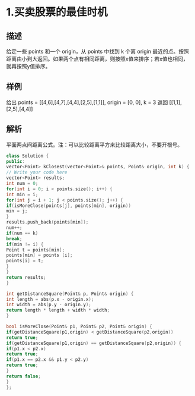 # 1.买卖股票的最佳时机

## 描述

给定一些 points 和一个 origin，从 points 中找到 k 个离 origin 最近的点。按照距离由小到大返回。如果两个点有相同距离，则按照x值来排序；若x值也相同，就再按照y值排序。

## 样例

给出 points = [[4,6],[4,7],[4,4],[2,5],[1,1]], origin = [0, 0], k = 3
返回 [[1,1],[2,5],[4,4]] 

## 解析

平面两点间距离公式。注：可以比较距离平方来比较距离大小，不要开根号。

```C++
class Solution {
public:
vector<Point> kClosest(vector<Point>& points, Point& origin, int k) {
// Write your code here
vector<Point> results;
int num = 0;
for(int i = 0; i < points.size(); i++) {
int min = i;
for(int j = i + 1; j < points.size(); j++) {
if(isMoreClose(points[j], points[min], origin))
min = j;
}
results.push_back(points[min]);
num++;
if(num == k)
break;
if(min != i) {
Point t = points[min];
points[min] = points [i];
points[i] = t;
}
}
return results;
}

int getDistanceSquare(Point& p, Point& origin) {
int length = abs(p.x - origin.x);
int width = abs(p.y - origin.y);
return length * length + width * width;
}

bool isMoreClose(Point& p1, Point& p2, Point& origin) {
if(getDistanceSquare(p1,origin) < getDistanceSquare(p2,origin))
return true;
if(getDistanceSquare(p1,origin) == getDistanceSquare(p2,origin)) {
if(p1.x < p2.x)
return true;
if(p1.x == p2.x && p1.y < p2.y)
return true;
}
return false;
}
};
```
